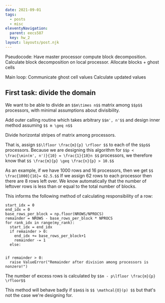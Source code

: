 ```yaml
---
date: 2021-09-01
tags:
  - posts
  - misc
eleventyNavigation:
  parent: eecs587
  key: hw_2
layout: layouts/post.njk
---
```


Pseudocode:
Have master processor compute block decomposition.
Calculate block decomposition on local processor.
Allocate blocks + ghost cells 

Main loop:
  Communicate ghost cell values
  Calculate updated values
  
  
  
## First task: divide the domain
We want to be able to divide an `$$m\times n$$` matrix among
`$$p$$` processors, with minimal assumptions about divisibility.

Add outer calling routine which takes arbitrary `$$m', n'$$` and 
design inner method assuming `$$ m \geq n$$`


Divide horizontal stripes of matrix among processors. 

That is, assign `$$\lfloor \frac{m}{p} \rfloor $$` to each of the `$$p$$` processors. 
Because we are designing this algorithm for `$$p < \frac{\min(m', n')}{10} = \frac{1}{10}n $$` processors,
we therefore know that `$$ \frac{m}{p} \geq \frac{n}{p} > 10.$$` 


As an example, if we have 1000 rows and 16 processors, then 
we get `$$ \frac{1000}{16}= 62.5.$$` If we assign 62 rows to 
each processor then there are 8 rows left over. We know automatically that
the number of leftover rows is less than or equal to the total number of blocks.

This informs the following method of calculating responsibility of a row:
```
start_idx = 0
end_idx = 0
base_rows_per_block = np.floor(NROWS/NPROCS)
remainder = NROWS - base_rows_per_block * NPROCS
for rank_idx in range(my_rank):
  start_idx = end_idx
  if remainder > 0:
    end_idx += base_rows_per_block+1
    remainder -= 1
  else:
    
  
if remainder > 0:
  raise ValueError("Remainder after division among processors is nonzero!")
```


The number of excess rows is calculated by `$$m - p\lfloor \frac{m}{p} \rfloor$$`


This method will behave badly if `$$m$$` is `$$ \mathcal{O}(p) $$` but that's not the case
we're designing for. 